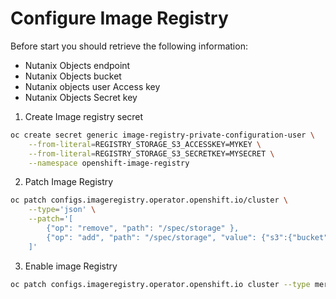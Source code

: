# Configure Image Registry

Before start you should retrieve the following information:

- Nutanix Objects endpoint
- Nutanix Objects bucket
- Nutanix objects user Access key
- Nutanix Objects Secret key

1. Create Image registry secret

```bash
oc create secret generic image-registry-private-configuration-user \
    --from-literal=REGISTRY_STORAGE_S3_ACCESSKEY=MYKEY \
    --from-literal=REGISTRY_STORAGE_S3_SECRETKEY=MYSECRET \
    --namespace openshift-image-registry
```

2. Patch Image Registry

```bash
oc patch configs.imageregistry.operator.openshift.io/cluster \
    --type='json' \
    --patch='[
        {"op": "remove", "path": "/spec/storage" },
        {"op": "add", "path": "/spec/storage", "value": {"s3":{"bucket": "ocp2-image-registry", "regionEndpoint": "https://objects.dachlab.net", "encrypt": false, "region": "us-east-1"}}}
    ]'
```

3. Enable image Registry

```bash
oc patch configs.imageregistry.operator.openshift.io cluster --type merge --patch '{"spec":{"managementState":"Managed"},{"replicas":"2"}}'
```